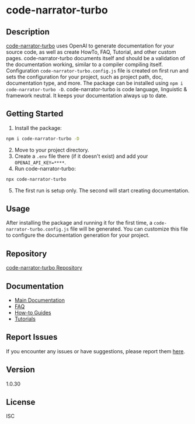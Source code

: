 # code-narrator-turbo

## Description

[code-narrator-turbo](https://github.com/ffrappo/code-narrator-turbo) uses OpenAI to generate documentation for your source code, as well as create HowTo, FAQ, Tutorial, and other custom pages. code-narrator-turbo documents itself and should be a validation of the documentation working, similar to a compiler compiling itself. Configuration `code-narrator-turbo.config.js` file is created on first run and sets the configuration for your project, such as project path, doc, documentation type, and more. The package can be installed using `npm i code-narrator-turbo -D`. code-narrator-turbo is code language, linguistic & framework neutral. It keeps your documentation always up to date.

## Getting Started

1. Install the package:

```bash
npm i code-narrator-turbo -D
```

2. Move to your project directory.
3. Create a `.env` file there (if it doesn't exist) and add your `OPENAI_API_KEY=****`.
4. Run code-narrator-turbo:

```bash
npx code-narrator-turbo
```
5. The first run is setup only. The second will start creating documentation.


## Usage

After installing the package and running it for the first time, a `code-narrator-turbo.config.js` file will be generated. You can customize this file to configure the documentation generation for your project.

## Repository

[code-narrator-turbo Repository](https://github.com/ffrappo/code-narrator-turbo)

## Documentation

- [Main Documentation](https://github.com/ffrappo/code-narrator-turbo/tree/master/docs)
- [FAQ](https://github.com/ffrappo/code-narrator-turbo/tree/master/docs/FAQ.md)
- [How-to Guides](https://github.com/ffrappo/code-narrator-turbo/tree/master/docs/howto)
- [Tutorials](https://github.com/ffrappo/code-narrator-turbo/tree/master/docs/tutorial)

## Report Issues

If you encounter any issues or have suggestions, please report them [here](https://github.com/ffrappo/code-narrator-turbo/issues).


## Version

1.0.30

## License

ISC